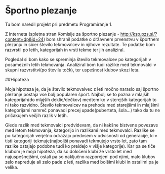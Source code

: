 ﻿# Športno plezanje

Tu bom naredil projekt pri predmetu Programiranje 1.

Z interneta (spletna stran Komisije za športno plezanje - http://ksp.pzs.si/?content=dp&id=24) bom shranil podatke o državnem prvenstvu v športnem plezanju in sicer število tekmovalcev in njihove rezultate. Te podatke bom razvrstil po letih, kategorijah in vrsti tekme ter jih analiziral.

Pogledal si bom kako se spreminja število tekmovalcev po kategorijah v posameznih letih tekmovanja. Analiziral bom tudi razlike med tekmovalci v skupni razvrstitvi(po številu točk), ter uspešnost klubov skozi leta.

##Hipoteza

Moja hipoteza je, da je število tekmovalvec z leti močno naraslo saj športno plezanje postaja vse bolj popularen šport. Najbolj se to pozna v mlajših kategorijah(do mlajših deklic/dečkov) medtem ko v sterejših kategorijah to ni tako razvidno. Število tekmovalcev na prehodu med starejšimi in mlajšimi kategorijami namreč ponavadi precej upade(puberteta, šola...) tako da tu ne pričakujem večjih razlik v letih.

Glede razlik med tekmovalci predvidevam, da ni kakšne bistvene povezave med letom tekmovanja, kategorijo in razlikami med tekmovalci. Razlike se po kategorijah verjetno odražajo predvsem v odvisnosti od generacije, ki v tisti kategoriji tekmuje(najboljši ponavadi tekmujejo vrsto let, zato tam razlike ostajajo podobne tudi ko preidejo v višje kategorije). Kar pa se tiče klubom je moja hipoteza, da so določeni klubi že vrsto let med najuspešnejšimi, ostali pa so naključno razporejeni pod njimi, malo klubov zelo napreduje ali zelo pade z leti, razlika med bolšimi klubi in ostalimi pa je velika.